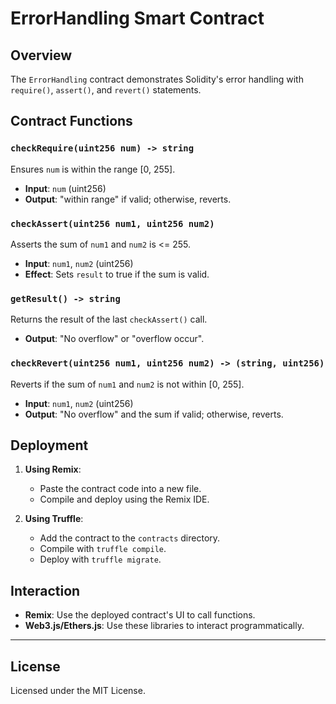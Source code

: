 
# ErrorHandling Smart Contract

## Overview

The `ErrorHandling` contract demonstrates Solidity's error handling with `require()`, `assert()`, and `revert()` statements.

## Contract Functions

### `checkRequire(uint256 num) -> string`
Ensures `num` is within the range [0, 255].
- **Input**: `num` (uint256)
- **Output**: "within range" if valid; otherwise, reverts.

### `checkAssert(uint256 num1, uint256 num2)`
Asserts the sum of `num1` and `num2` is <= 255.
- **Input**: `num1`, `num2` (uint256)
- **Effect**: Sets `result` to true if the sum is valid.

### `getResult() -> string`
Returns the result of the last `checkAssert()` call.
- **Output**: "No overflow" or "overflow occur".

### `checkRevert(uint256 num1, uint256 num2) -> (string, uint256)`
Reverts if the sum of `num1` and `num2` is not within [0, 255].
- **Input**: `num1`, `num2` (uint256)
- **Output**: "No overflow" and the sum if valid; otherwise, reverts.

## Deployment

1. **Using Remix**:
   - Paste the contract code into a new file.
   - Compile and deploy using the Remix IDE.

2. **Using Truffle**:
   - Add the contract to the `contracts` directory.
   - Compile with `truffle compile`.
   - Deploy with `truffle migrate`.

## Interaction

- **Remix**: Use the deployed contract's UI to call functions.
- **Web3.js/Ethers.js**: Use these libraries to interact programmatically.

---

## License

Licensed under the MIT License.

